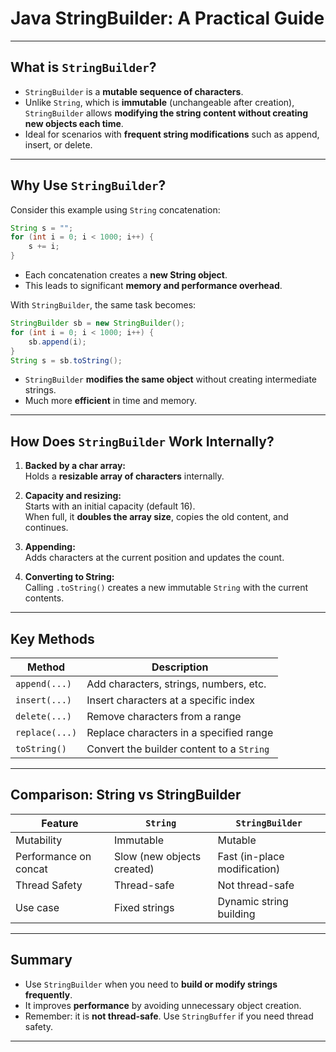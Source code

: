 
# Java StringBuilder: A Practical Guide

---

## What is `StringBuilder`?

- `StringBuilder` is a **mutable sequence of characters**.
- Unlike `String`, which is **immutable** (unchangeable after creation), `StringBuilder` allows **modifying the string content without creating new objects each time**.
- Ideal for scenarios with **frequent string modifications** such as append, insert, or delete.

---

## Why Use `StringBuilder`?

Consider this example using `String` concatenation:

```java
String s = "";
for (int i = 0; i < 1000; i++) {
    s += i;
}
```

- Each concatenation creates a **new String object**.
- This leads to significant **memory and performance overhead**.

With `StringBuilder`, the same task becomes:

```java
StringBuilder sb = new StringBuilder();
for (int i = 0; i < 1000; i++) {
    sb.append(i);
}
String s = sb.toString();
```

- `StringBuilder` **modifies the same object** without creating intermediate strings.
- Much more **efficient** in time and memory.

---

## How Does `StringBuilder` Work Internally?

1. **Backed by a char array:**  
   Holds a **resizable array of characters** internally.

2. **Capacity and resizing:**  
   Starts with an initial capacity (default 16).  
   When full, it **doubles the array size**, copies the old content, and continues.

3. **Appending:**  
   Adds characters at the current position and updates the count.

4. **Converting to String:**  
   Calling `.toString()` creates a new immutable `String` with the current contents.

---

## Key Methods

| Method          | Description                               |
|-----------------|-------------------------------------------|
| `append(...)`   | Add characters, strings, numbers, etc.   |
| `insert(...)`   | Insert characters at a specific index    |
| `delete(...)`   | Remove characters from a range            |
| `replace(...)`  | Replace characters in a specified range  |
| `toString()`    | Convert the builder content to a `String`|

---

## Comparison: String vs StringBuilder

| Feature               | `String`                   | `StringBuilder`           |
|-----------------------|----------------------------|---------------------------|
| Mutability            | Immutable                  | Mutable                   |
| Performance on concat | Slow (new objects created) | Fast (in-place modification) |
| Thread Safety         | Thread-safe                | Not thread-safe           |
| Use case             | Fixed strings              | Dynamic string building   |

---

## Summary

- Use `StringBuilder` when you need to **build or modify strings frequently**.
- It improves **performance** by avoiding unnecessary object creation.
- Remember: it is **not thread-safe**. Use `StringBuffer` if you need thread safety.

---
